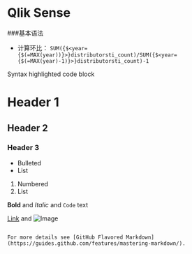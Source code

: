 # Qlik Sense

###基本语法
- 计算环比：
`SUM({$<year={$(=MAX(year))}>}distributorsti_count)/SUM({$<year={$(=MAX(year)-1)}>}distributorsti_count)-1`


Syntax highlighted code block

# Header 1
## Header 2
### Header 3

- Bulleted
- List

1. Numbered
2. List

**Bold** and _Italic_ and `Code` text

[Link](url) and ![Image](src)
```

For more details see [GitHub Flavored Markdown](https://guides.github.com/features/mastering-markdown/).


